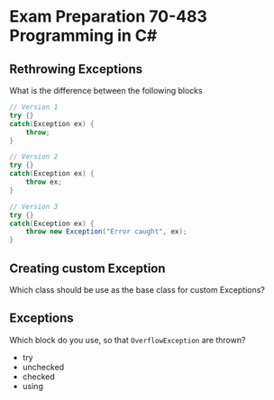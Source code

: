 # Exam Preparation 70-483 Programming in C#

## Rethrowing Exceptions
What is the difference between the following blocks

```C#
// Version 1
try {}
catch(Exception ex) {
    throw;
}
```

```C#
// Version 2
try {}
catch(Exception ex) {
    throw ex;
}
```

```C#
// Version 3
try {}
catch(Exception ex) {
    throw new Exception("Error caught", ex);
}
```

## Creating custom Exception
Which class should be use as the base class for custom Exceptions?

## Exceptions
Which block do you use, so that `OverflowException` are thrown?

* try
* unchecked
* checked
* using
